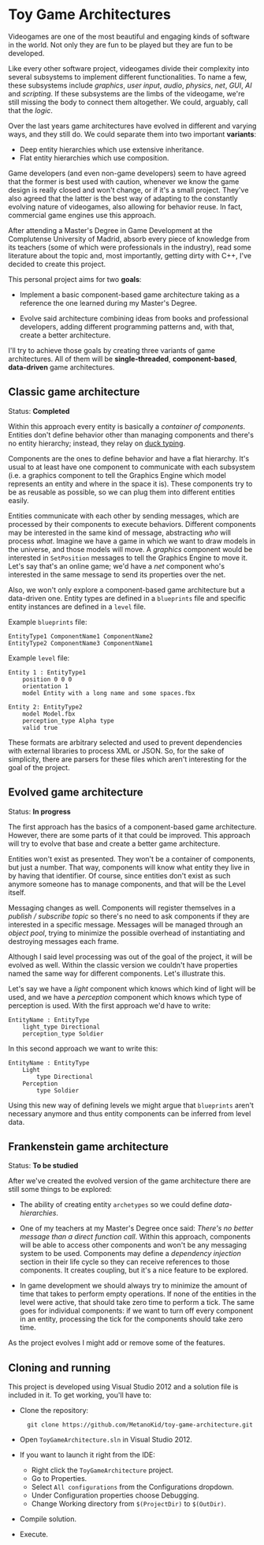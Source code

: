 # Toy Game Architectures

Videogames are one of the most beautiful and engaging kinds of software in the world. Not only they are fun to be played but they are fun to be developed.

Like every other software project, videogames divide their complexity into several subsystems to implement different functionalities. To name a few, these subsystems include *graphics*, *user input*, *audio*, *physics*, *net*, *GUI*, *AI* and *scripting*. If these subsystems are the limbs of the videogame, we're still missing the body to connect them altogether. We could, arguably, call that the *logic*.

Over the last years game architectures have evolved in different and varying ways, and they still do. We could separate them into two important **variants**:

- Deep entity hierarchies which use extensive inheritance.
- Flat entity hierarchies which use composition.

Game developers (and even non-game developers) seem to have agreed that the former is best used with caution, whenever we know the game design is really closed and won't change, or if it's a small project. They've also agreed that the latter is the best way of adapting to the constantly evolving nature of videogames, also allowing for behavior reuse. In fact, commercial game engines use this approach.

After attending a Master's Degree in Game Development at the Complutense University of Madrid, absorb every piece of knowledge from its teachers (some of which were professionals in the industry), read some literature about the topic and, most importantly, getting dirty with C++, I've decided to create this project.

This personal project aims for two **goals**:

- Implement a basic component-based game architecture taking as a reference the one learned during my Master's Degree.

- Evolve said architecture combining ideas from books and professional developers, adding different programming patterns and, with that, create a better architecture.

I'll try to achieve those goals by creating three variants of game architectures. All of them will be **single-threaded**, **component-based**, **data-driven** game architectures.

## Classic game architecture

Status: **Completed**

Within this approach every entity is basically a *container of components*. Entities don't define behavior other than managing components and there's no entity hierarchy; instead, they relay on [duck typing](http://en.wikipedia.org/wiki/Duck_typing "Duck typing on Wikipedia").

Components are the ones to define behavior and have a flat hierarchy. It's usual to at least have one component to communicate with each subsystem (i.e. a graphics component to tell the Graphics Engine which model represents an entity and where in the space it is). These components try to be as reusable as possible, so we can plug them into different entities easily.

Entities communicate with each other by sending messages, which are processed by their components to execute behaviors. Different components may be interested in the same kind of message, abstracting *who* will process *what*. Imagine we have a game in which we want to draw models in the universe, and those models will move. A *graphics* component would be interested in `SetPosition` messages to tell the Graphics Engine to move it. Let's say that's an online game; we'd have a *net* component who's interested in the same message to send its properties over the net.

Also, we won't only explore a component-based game architecture but a data-driven one. Entity types are defined in a `blueprints` file and specific entity instances are defined in a `level` file.

Example `blueprints` file:

    EntityType1 ComponentName1 ComponentName2
    EntityType2 ComponentName3 ComponentName1

Example `level` file:

    Entity 1 : EntityType1
        position 0 0 0
        orientation 1
        model Entity with a long name and some spaces.fbx
    
    Entity 2: EntityType2
        model Model.fbx
        perception_type Alpha type
        valid true

These formats are arbitrary selected and used to prevent dependencies with external libraries to process XML or JSON. So, for the sake of simplicity, there are parsers for these files which aren't interesting for the goal of the project.

## Evolved game architecture

Status: **In progress**

The first approach has the basics of a component-based game architecture. However, there are some parts of it that could be improved. This approach will try to evolve that base and create a better game architecture.

Entities won't exist as presented. They won't be a container of components, but just a number. That way, components will know what entity they live in by having that identifier. Of course, since entities don't exist as such anymore someone has to manage components, and that will be the Level itself.

Messaging changes as well. Components will register themselves in a *publish / subscribe topic* so there's no need to ask components if they are interested in a specific message. Messages will be managed through an *object pool*, trying to minimize the possible overhead of instantiating and destroying messages each frame.

Although I said level processing was out of the goal of the project, it will be evolved as well. Within the classic version we couldn't have properties named the same way for different components. Let's illustrate this.

Let's say we have a *light* component which knows which kind of light will be used, and we have a *perception* component which knows which type of perception is used. With the first approach we'd have to write:

    EntityName : EntityType
        light_type Directional
        perception_type Soldier

In this second approach we want to write this:

    EntityName : EntityType
        Light
            type Directional
        Perception
            type Soldier

Using this new way of defining levels we might argue that `blueprints` aren't necessary anymore and thus entity components can be inferred from level data.

## Frankenstein game architecture

Status: **To be studied**

After we've created the evolved version of the game architecture there are still some things to be explored:

- The ability of creating entity `archetypes` so we could define *data-hierarchies*.

- One of my teachers at my Master's Degree once said: *There's no better message than a direct function call*. Within this approach, components will be able to access other components and won't be any messaging system to be used. Components may define a *dependency injection* section in their life cycle so they can receive references to those components. It creates coupling, but it's a nice feature to be explored.

- In game development we should always try to minimize the amount of time that takes to perform empty operations. If none of the entities in the level were active, that should take zero time to perform a tick. The same goes for individual components: if we want to turn off every component in an entity, processing the tick for the components should take zero time.

As the project evolves I might add or remove some of the features.

## Cloning and running

This project is developed using Visual Studio 2012 and a solution file is included in it. To get working, you'll have to:

- Clone the repository:

        git clone https://github.com/MetanoKid/toy-game-architecture.git

- Open `ToyGameArchitecture.sln` in Visual Studio 2012.
- If you want to launch it right from the IDE:
    - Right click the `ToyGameArchitecture` project.
    - Go to Properties.
    - Select `All configurations` from the Configurations dropdown.
    - Under Configuration properties choose Debugging.
    - Change Working directory from `$(ProjectDir)` to `$(OutDir)`.
- Compile solution.
- Execute.
